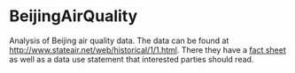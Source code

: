 # BeijingAirQuality
Analysis of Beijing air quality data. The data can be found at http://www.stateair.net/web/historical/1/1.html. There they have a [fact sheet](http://www.stateair.net/web/assets/USDOS_AQDataFilesFactSheet.pdf) as well as a data use statement that interested parties should read.